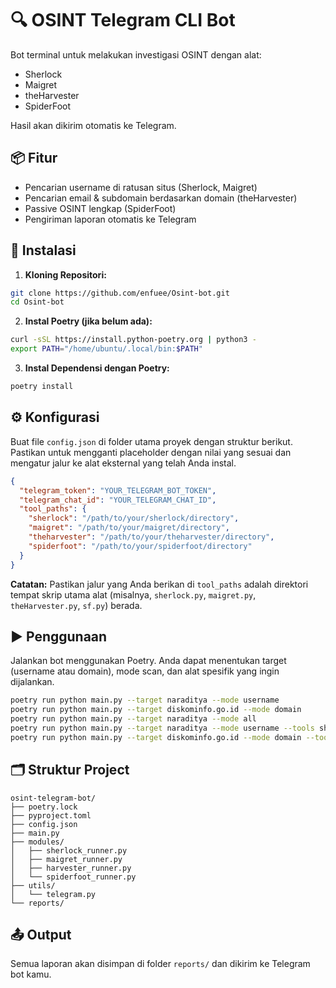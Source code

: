 # 🔍 OSINT Telegram CLI Bot

Bot terminal untuk melakukan investigasi OSINT dengan alat:
- Sherlock
- Maigret
- theHarvester
- SpiderFoot

Hasil akan dikirim otomatis ke Telegram.

## 📦 Fitur
- Pencarian username di ratusan situs (Sherlock, Maigret)
- Pencarian email & subdomain berdasarkan domain (theHarvester)
- Passive OSINT lengkap (SpiderFoot)
- Pengiriman laporan otomatis ke Telegram

## 🚀 Instalasi

1. **Kloning Repositori:**
```bash
git clone https://github.com/enfuee/Osint-bot.git
cd Osint-bot
```

2. **Instal Poetry (jika belum ada):**
```bash
curl -sSL https://install.python-poetry.org | python3 -
export PATH="/home/ubuntu/.local/bin:$PATH"
```

3. **Instal Dependensi dengan Poetry:**
```bash
poetry install
```

## ⚙️ Konfigurasi

Buat file `config.json` di folder utama proyek dengan struktur berikut. Pastikan untuk mengganti placeholder dengan nilai yang sesuai dan mengatur jalur ke alat eksternal yang telah Anda instal.

```json
{
  "telegram_token": "YOUR_TELEGRAM_BOT_TOKEN",
  "telegram_chat_id": "YOUR_TELEGRAM_CHAT_ID",
  "tool_paths": {
    "sherlock": "/path/to/your/sherlock/directory",
    "maigret": "/path/to/your/maigret/directory",
    "theharvester": "/path/to/your/theharvester/directory",
    "spiderfoot": "/path/to/your/spiderfoot/directory"
  }
}
```

**Catatan:** Pastikan jalur yang Anda berikan di `tool_paths` adalah direktori tempat skrip utama alat (misalnya, `sherlock.py`, `maigret.py`, `theHarvester.py`, `sf.py`) berada.

## ▶️ Penggunaan

Jalankan bot menggunakan Poetry. Anda dapat menentukan target (username atau domain), mode scan, dan alat spesifik yang ingin dijalankan.

```bash
poetry run python main.py --target naraditya --mode username
poetry run python main.py --target diskominfo.go.id --mode domain
poetry run python main.py --target naraditya --mode all
poetry run python main.py --target naraditya --mode username --tools sherlock maigret
poetry run python main.py --target diskominfo.go.id --mode domain --tools theharvester
```

## 🗂 Struktur Project
```
osint-telegram-bot/
├── poetry.lock
├── pyproject.toml
├── config.json
├── main.py
├── modules/
│   ├── sherlock_runner.py
│   ├── maigret_runner.py
│   ├── harvester_runner.py
│   └── spiderfoot_runner.py
├── utils/
│   └── telegram.py
└── reports/
```

## 📤 Output
Semua laporan akan disimpan di folder `reports/` dan dikirim ke Telegram bot kamu.

